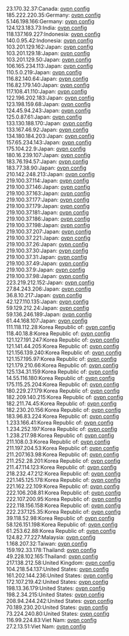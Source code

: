 23.170.32.37:Canada: [ovpn config](vpn/23_170_32_37.ovpn)  
185.222.220.35:Germany: [ovpn config](vpn/185_222_220_35.ovpn)  
5.146.198.166:Germany: [ovpn config](vpn/5_146_198_166.ovpn)  
124.123.183.73:India: [ovpn config](vpn/124_123_183_73.ovpn)  
118.137.169.227:Indonesia: [ovpn config](vpn/118_137_169_227.ovpn)  
140.0.95.42:Indonesia: [ovpn config](vpn/140_0_95_42.ovpn)  
103.201.129.162:Japan: [ovpn config](vpn/103_201_129_162.ovpn)  
103.201.129.18:Japan: [ovpn config](vpn/103_201_129_18.ovpn)  
103.201.129.50:Japan: [ovpn config](vpn/103_201_129_50.ovpn)  
106.165.234.113:Japan: [ovpn config](vpn/106_165_234_113.ovpn)  
110.5.0.219:Japan: [ovpn config](vpn/110_5_0_219.ovpn)  
116.82.140.64:Japan: [ovpn config](vpn/116_82_140_64.ovpn)  
116.82.179.140:Japan: [ovpn config](vpn/116_82_179_140.ovpn)  
117.108.41.110:Japan: [ovpn config](vpn/117_108_41_110.ovpn)  
122.196.202.183:Japan: [ovpn config](vpn/122_196_202_183.ovpn)  
123.198.159.68:Japan: [ovpn config](vpn/123_198_159_68.ovpn)  
124.45.94.243:Japan: [ovpn config](vpn/124_45_94_243.ovpn)  
125.0.87.61:Japan: [ovpn config](vpn/125_0_87_61.ovpn)  
133.130.188.170:Japan: [ovpn config](vpn/133_130_188_170.ovpn)  
133.167.46.92:Japan: [ovpn config](vpn/133_167_46_92.ovpn)  
134.180.184.203:Japan: [ovpn config](vpn/134_180_184_203.ovpn)  
157.65.234.143:Japan: [ovpn config](vpn/157_65_234_143.ovpn)  
175.104.22.9:Japan: [ovpn config](vpn/175_104_22_9.ovpn)  
180.16.239.107:Japan: [ovpn config](vpn/180_16_239_107.ovpn)  
183.76.194.57:Japan: [ovpn config](vpn/183_76_194_57.ovpn)  
183.77.38.90:Japan: [ovpn config](vpn/183_77_38_90.ovpn)  
210.142.248.213:Japan: [ovpn config](vpn/210_142_248_213.ovpn)  
219.100.37.114:Japan: [ovpn config](vpn/219_100_37_114.ovpn)  
219.100.37.146:Japan: [ovpn config](vpn/219_100_37_146.ovpn)  
219.100.37.163:Japan: [ovpn config](vpn/219_100_37_163.ovpn)  
219.100.37.177:Japan: [ovpn config](vpn/219_100_37_177.ovpn)  
219.100.37.179:Japan: [ovpn config](vpn/219_100_37_179.ovpn)  
219.100.37.181:Japan: [ovpn config](vpn/219_100_37_181.ovpn)  
219.100.37.186:Japan: [ovpn config](vpn/219_100_37_186.ovpn)  
219.100.37.198:Japan: [ovpn config](vpn/219_100_37_198.ovpn)  
219.100.37.207:Japan: [ovpn config](vpn/219_100_37_207.ovpn)  
219.100.37.221:Japan: [ovpn config](vpn/219_100_37_221.ovpn)  
219.100.37.26:Japan: [ovpn config](vpn/219_100_37_26.ovpn)  
219.100.37.30:Japan: [ovpn config](vpn/219_100_37_30.ovpn)  
219.100.37.31:Japan: [ovpn config](vpn/219_100_37_31.ovpn)  
219.100.37.49:Japan: [ovpn config](vpn/219_100_37_49.ovpn)  
219.100.37.9:Japan: [ovpn config](vpn/219_100_37_9.ovpn)  
219.100.37.98:Japan: [ovpn config](vpn/219_100_37_98.ovpn)  
223.219.212.152:Japan: [ovpn config](vpn/223_219_212_152.ovpn)  
27.84.243.206:Japan: [ovpn config](vpn/27_84_243_206.ovpn)  
36.8.10.217:Japan: [ovpn config](vpn/36_8_10_217.ovpn)  
42.127.110.135:Japan: [ovpn config](vpn/42_127_110_135.ovpn)  
59.129.212.24:Japan: [ovpn config](vpn/59_129_212_24.ovpn)  
59.136.246.189:Japan: [ovpn config](vpn/59_136_246_189.ovpn)  
61.44.168.107:Japan: [ovpn config](vpn/61_44_168_107.ovpn)  
111.118.112.28:Korea Republic of: [ovpn config](vpn/111_118_112_28.ovpn)  
118.40.18.8:Korea Republic of: [ovpn config](vpn/118_40_18_8.ovpn)  
121.127.191.247:Korea Republic of: [ovpn config](vpn/121_127_191_247.ovpn)  
121.141.44.205:Korea Republic of: [ovpn config](vpn/121_141_44_205.ovpn)  
121.156.139.240:Korea Republic of: [ovpn config](vpn/121_156_139_240.ovpn)  
121.157.195.97:Korea Republic of: [ovpn config](vpn/121_157_195_97.ovpn)  
121.179.210.66:Korea Republic of: [ovpn config](vpn/121_179_210_66.ovpn)  
125.134.31.159:Korea Republic of: [ovpn config](vpn/125_134_31_159.ovpn)  
14.55.116.180:Korea Republic of: [ovpn config](vpn/14_55_116_180.ovpn)  
175.115.25.204:Korea Republic of: [ovpn config](vpn/175_115_25_204.ovpn)  
180.229.27.179:Korea Republic of: [ovpn config](vpn/180_229_27_179.ovpn)  
182.209.140.215:Korea Republic of: [ovpn config](vpn/182_209_140_215.ovpn)  
182.211.74.45:Korea Republic of: [ovpn config](vpn/182_211_74_45.ovpn)  
182.230.20.156:Korea Republic of: [ovpn config](vpn/182_230_20_156.ovpn)  
183.96.83.224:Korea Republic of: [ovpn config](vpn/183_96_83_224.ovpn)  
1.233.166.41:Korea Republic of: [ovpn config](vpn/1_233_166_41.ovpn)  
1.234.252.197:Korea Republic of: [ovpn config](vpn/1_234_252_197.ovpn)  
1.238.217.98:Korea Republic of: [ovpn config](vpn/1_238_217_98.ovpn)  
211.108.0.3:Korea Republic of: [ovpn config](vpn/211_108_0_3.ovpn)  
211.197.204.53:Korea Republic of: [ovpn config](vpn/211_197_204_53.ovpn)  
211.207.163.98:Korea Republic of: [ovpn config](vpn/211_207_163_98.ovpn)  
211.252.28.201:Korea Republic of: [ovpn config](vpn/211_252_28_201.ovpn)  
211.47.114.123:Korea Republic of: [ovpn config](vpn/211_47_114_123.ovpn)  
218.232.47.212:Korea Republic of: [ovpn config](vpn/218_232_47_212.ovpn)  
221.145.125.178:Korea Republic of: [ovpn config](vpn/221_145_125_178.ovpn)  
221.162.22.109:Korea Republic of: [ovpn config](vpn/221_162_22_109.ovpn)  
222.106.208.81:Korea Republic of: [ovpn config](vpn/222_106_208_81.ovpn)  
222.107.200.95:Korea Republic of: [ovpn config](vpn/222_107_200_95.ovpn)  
222.118.156.158:Korea Republic of: [ovpn config](vpn/222_118_156_158.ovpn)  
222.237.125.35:Korea Republic of: [ovpn config](vpn/222_237_125_35.ovpn)  
39.118.52.98:Korea Republic of: [ovpn config](vpn/39_118_52_98.ovpn)  
58.126.151.198:Korea Republic of: [ovpn config](vpn/58_126_151_198.ovpn)  
61.253.62.88:Korea Republic of: [ovpn config](vpn/61_253_62_88.ovpn)  
124.82.77.227:Malaysia: [ovpn config](vpn/124_82_77_227.ovpn)  
1.168.207.32:Taiwan: [ovpn config](vpn/1_168_207_32.ovpn)  
159.192.33.178:Thailand: [ovpn config](vpn/159_192_33_178.ovpn)  
49.228.102.165:Thailand: [ovpn config](vpn/49_228_102_165.ovpn)  
217.138.212.58:United Kingdom: [ovpn config](vpn/217_138_212_58.ovpn)  
104.218.54.137:United States: [ovpn config](vpn/104_218_54_137.ovpn)  
161.202.144.236:United States: [ovpn config](vpn/161_202_144_236.ovpn)  
172.107.219.42:United States: [ovpn config](vpn/172_107_219_42.ovpn)  
198.13.36.179:United States: [ovpn config](vpn/198_13_36_179.ovpn)  
198.2.34.215:United States: [ovpn config](vpn/198_2_34_215.ovpn)  
208.94.244.242:United States: [ovpn config](vpn/208_94_244_242.ovpn)  
70.189.230.20:United States: [ovpn config](vpn/70_189_230_20.ovpn)  
73.224.240.80:United States: [ovpn config](vpn/73_224_240_80.ovpn)  
116.99.224.83:Viet Nam: [ovpn config](vpn/116_99_224_83.ovpn)  
27.2.13.51:Viet Nam: [ovpn config](vpn/27_2_13_51.ovpn)  

